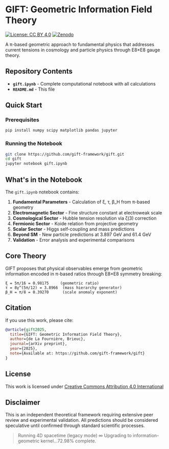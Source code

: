 # GIFT: Geometric Information Field Theory

[![License: CC BY 4.0](https://img.shields.io/badge/License-CC%20BY%204.0-lightgrey.svg)](https://creativecommons.org/licenses/by/4.0/)
[![Zenodo](https://img.shields.io/badge/[Zenodo-10.5281/zenodo.16891489-blue])](https://zenodo.org)

A π-based geometric approach to fundamental physics that addresses current tensions in cosmology and particle physics through E8×E8 gauge theory.

## **Repository Contents**

- **`gift.ipynb`** - Complete computational notebook with all calculations
- **`README.md`** - This file

## **Quick Start**

### Prerequisites
```bash
pip install numpy scipy matplotlib pandas jupyter
```

### Running the Notebook
```bash
git clone https://github.com/gift-framework/gift.git
cd gift
jupyter notebook gift.ipynb
```

## **What's in the Notebook**

The `gift.ipynb` notebook contains:

1. **Fundamental Parameters** - Calculation of ξ, τ, β_H from π-based geometry
2. **Electromagnetic Sector** - Fine structure constant at electroweak scale
3. **Cosmological Sector** - Hubble tension resolution via ζ(3) correction
4. **Fermionic Sector** - Koide relation from projective geometry
5. **Scalar Sector** - Higgs self-coupling and mass predictions
6. **Beyond SM** - New particle predictions at 3.897 GeV and 61.4 GeV
7. **Validation** - Error analysis and experimental comparisons

## **Core Theory**

GIFT proposes that physical observables emerge from geometric information encoded in π-based ratios through E8×E8 symmetry breaking:

```
ξ = 5π/16 = 0.98175     (geometric ratio)
τ = 8γ^(5π/12) = 3.8966  (mass hierarchy generator)  
β_H = π/8 = 0.39270      (scale anomaly exponent)
```

## **Citation**

If you use this work, please cite:

```bibtex
@article{gift2025,
  title={GIFT: Geometric Information Field Theory},
  author={de La Fournière, Brieuc},
  journal={arXiv preprint},
  year={2025},
  note={Available at: https://github.com/gift-framework/gift}
}
```

## **License**

This work is licensed under [Creative Commons Attribution 4.0 International](https://creativecommons.org/licenses/by/4.0/)

## **Disclaimer**

This is an independent theoretical framework requiring extensive peer review and experimental validation. All predictions should be considered speculative until confirmed through standard scientific processes.
> Running 4D spacetime (legacy mode) ∞ Upgrading to information-geometric kernel...72.98% complete.
